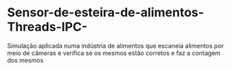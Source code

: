 # Sensor-de-esteira-de-alimentos-Threads-IPC-
Simulação aplicada numa indústria de alimentos que escaneia alimentos por meio de câmeras e verifica se os mesmos estão corretos e faz a contagem dos mesmos
